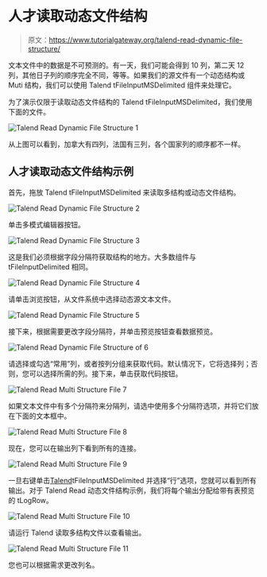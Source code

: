 # 人才读取动态文件结构

> 原文：<https://www.tutorialgateway.org/talend-read-dynamic-file-structure/>

文本文件中的数据是不可预测的。有一天，我们可能会得到 10 列，第二天 12 列，其他日子列的顺序完全不同，等等。如果我们的源文件有一个动态结构或 Muti 结构，我们可以使用 Talend tFileInputMSDelimited 组件来处理它。

为了演示仅限于读取动态文件结构的 Talend tFileInputMSDelimited，我们使用下面的文件。

![Talend Read Dynamic File Structure 1](img/e3524f2fe2657604740b3f3e7945085a.png)

从上图可以看到，加拿大有四列，法国有三列，各个国家列的顺序都不一样。

## 人才读取动态文件结构示例

首先，拖放 Talend tFileInputMSDelimited 来读取多结构或动态文件结构。

![Talend Read Dynamic File Structure 2](img/fe30dd9e7147851952594323b1804313.png)

单击多模式编辑器按钮。

![Talend Read Dynamic File Structure 3](img/237e2beb6ec7922374bb19dccb98dde6.png)

这是我们必须根据字段分隔符获取结构的地方。大多数组件与 tFileInputDelimited 相同。

![Talend Read Dynamic File Structure 4](img/5c3961210138836f8de827a128478355.png)

请单击浏览按钮，从文件系统中选择动态源文本文件。

![Talend Read Dynamic File Structure 5](img/24aa0116631269615b57d98d41dc845a.png)

接下来，根据需要更改字段分隔符，并单击预览按钮查看数据预览。

![Talend Read Dynamic File Structure of 6](img/fd11f61d313f0d2c5e988cfbdfeac8b4.png)

请选择或勾选“常用”列，或者按列分组来获取代码。默认情况下，它将选择列；否则，您可以选择所需的列。接下来，单击获取代码按钮。

![Talend Read Multi Structure File 7](img/3f953a3fec643c71cad66da4251d38d7.png)

如果文本文件中有多个分隔符来分隔列，请选中使用多个分隔符选项，并将它们放在下面的文本框中。

![Talend Read Multi Structure File 8](img/7f688500bb5339257e7f8d23825c1bd6.png)

现在，您可以在输出列下看到所有的连接。

![Talend Read Multi Structure File 9](img/8e6f96d32e2b02fd8bedb40b7b8ed5e5.png)

一旦右键单击[Talend](https://www.tutorialgateway.org/talend-tutorial/)tFileInputMSDelimited 并选择“行”选项，您就可以看到所有输出。对于 Talend Read 动态文件结构示例，我们将每个输出分配给带有表预览的 tLogRow。

![Talend Read Multi Structure File 10](img/d74e4b0ddc0fd8d5948b985d7b382e82.png)

请运行 Talend 读取多结构文件以查看输出。

![Talend Read Multi Structure File 11](img/8e1b9d71dca2e6f3f035e3163d9028d5.png)

您也可以根据需求更改列名。